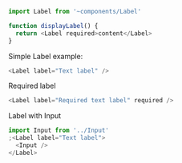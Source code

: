 ```js static
import Label from '~components/Label'

function displayLabel() {
  return <Label required>content</Label>
}
```

Simple Label example:

```js
<Label label="Text label" />
```

Required label

```js
<Label label="Required text label" required />
```

Label with Input

```js
import Input from '../Input'
;<Label label="Text label">
  <Input />
</Label>
```
